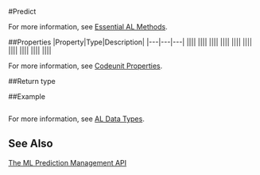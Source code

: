 

#Predict
<!--Detailed Description, starts with a verb>-->

For more information, see [Essential AL Methods](devenv-essential-al-methods.md).

##Properties
|Property|Type|Description|
|---|---|---|
||||
||||
||||
||||
||||
||||
||||
||||
||||
||||

For more information, see [Codeunit Properties](codeunit-properties.md).

##Return type
<!--State the type of return. For example-->

##Example
<!--ADD CODE EXAMPLE BETWEEN THE BACKTICKS-->
```

```
For more information, see [AL Data Types](devenv-al-data-types).

## See Also
[The ML Prediction Management API](ml-prediction-management-welcome.md)